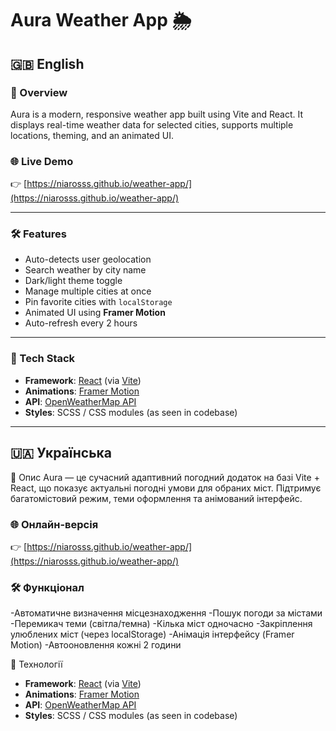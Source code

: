 # Aura Weather App 🌦️

## 🇬🇧 English

### 📌 Overview  
Aura is a modern, responsive weather app built using Vite and React. It displays real-time weather data for selected cities, supports multiple locations, theming, and an animated UI.

### 🌐 Live Demo  
👉 [https://niarosss.github.io/weather-app/](https://niarosss.github.io/weather-app/)

---

### 🛠️ Features

- Auto-detects user geolocation  
- Search weather by city name  
- Dark/light theme toggle  
- Manage multiple cities at once  
- Pin favorite cities with `localStorage`  
- Animated UI using **Framer Motion**  
- Auto-refresh every 2 hours

---

### 🧰 Tech Stack

- **Framework**: [React](https://reactjs.org/) (via [Vite](https://vitejs.dev/))  
- **Animations**: [Framer Motion](https://www.framer.com/motion/)  
- **API**: [OpenWeatherMap API](https://openweathermap.org/api)  
- **Styles**: SCSS / CSS modules (as seen in codebase)  

---

## 🇺🇦 Українська
📌 Опис
Aura — це сучасний адаптивний погодний додаток на базі Vite + React, що показує актуальні погодні умови для обраних міст. Підтримує багатомістовий режим, теми оформлення та анімований інтерфейс.

### 🌐 Онлайн-версія
👉 [https://niarosss.github.io/weather-app/](https://niarosss.github.io/weather-app/)

### 🛠️ Функціонал
-Автоматичне визначення місцезнаходження
-Пошук погоди за містами
-Перемикач теми (світла/темна)
-Кілька міст одночасно
-Закріплення улюблених міст (через localStorage)
-Анімація інтерфейсу (Framer Motion)
-Автооновлення кожні 2 години

🧰 Технології
- **Framework**: [React](https://reactjs.org/) (via [Vite](https://vitejs.dev/))  
- **Animations**: [Framer Motion](https://www.framer.com/motion/)  
- **API**: [OpenWeatherMap API](https://openweathermap.org/api)  
- **Styles**: SCSS / CSS modules (as seen in codebase)
